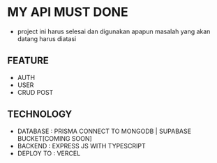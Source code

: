 # MY API MUST DONE

- project ini harus selesai dan digunakan apapun masalah yang akan datang harus diatasi

## FEATURE

- AUTH
- USER
- CRUD POST
 
## TECHNOLOGY

- DATABASE : PRISMA CONNECT TO MONGODB | SUPABASE BUCKET[COMING SOON]
- BACKEND : EXPRESS JS WITH TYPESCRIPT
- DEPLOY TO : VERCEL
